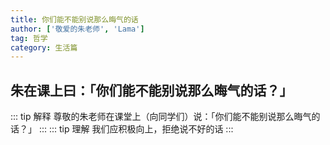 ```yaml
---
title: 你们能不能别说那么晦气的话
author: ['敬爱的朱老师', 'Lama']
tag: 哲学
category: 生活篇
---
```

## 朱在课上曰：「你们能不能别说那么晦气的话？」

::: tip 解释
尊敬的朱老师在课堂上（向同学们）说：「你们能不能别说那么晦气的话？」
:::
::: tip 理解
我们应积极向上，拒绝说不好的话
:::
